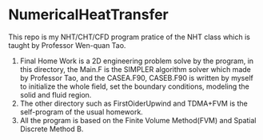 # NumericalHeatTransfer
This repo is my NHT/CHT/CFD program pratice of the NHT class which is taught by Professor Wen-quan Tao.
1. Final Home Work is a 2D engineering problem solve by the program, in this directory, the Main.F is the SIMPLER algorithm solver which made by Professor Tao, and the CASEA.F90, CASEB.F90 is written by myself to initialize the whole field, set the boundary conditions, modeling the solid and fluid region.
2. The other directory such as FirstOiderUpwind and TDMA+FVM is the self-program of the usual homework.
3. All the program is based on the Finite Volume Method(FVM) and Spatial Discrete Method B.
